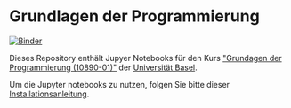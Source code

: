 # Grundlagen der Programmierung

[![Binder](https://mybinder.org/badge_logo.svg)](https://mybinder.org/v2/gh/unibas-marcelluethi/programmieren-notebooks/master)

Dieses Repository enthält Jupyer Notebooks für den Kurs ["Grundagen der Programmierung (10890-01)"](https://dmi.unibas.ch/de/studium/computer-science-informatik/lehrangebot-hs19/vorlesung-grundlagen-der-programmierung/) der [Universität Basel](https://www.unibas.ch). 

Um die Jupyter notebooks zu nutzen, folgen Sie bitte dieser [Installationsanleitung](./installation.md).
